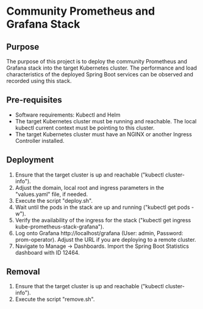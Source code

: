 # Community Prometheus and Grafana Stack

## Purpose

The purpose of this project is to deploy the community Prometheus and Grafana stack into the target Kubernetes cluster.
The performance and load characteristics of the deployed Spring Boot services can be observed and recorded using this
stack.

## Pre-requisites

* Software requirements: Kubectl and Helm
* The target Kubernetes cluster must be running and reachable. The local kubectl current context must be pointing to
  this cluster.
* The target Kubernetes cluster must have an NGINX or another Ingress Controller installed.

## Deployment

1. Ensure that the target cluster is up and reachable ("kubectl cluster-info").
2. Adjust the domain, local root and ingress parameters in the "values.yaml" file, if needed.
3. Execute the script "deploy.sh".
4. Wait until the pods in the stack are up and running ("kubectl get pods -w").
5. Verify the availability of the ingress for the stack ("kubectl get ingress kube-prometheus-stack-grafana").
6. Log onto Grafana http://localhost/grafana (User: admin, Password: prom-operator). Adjust the URL if you are deploying
   to a remote cluster.
7. Navigate to Manage -> Dashboards. Import the Spring Boot Statistics dashboard with ID 12464.

## Removal

1. Ensure that the target cluster is up and reachable ("kubectl cluster-info").
2. Execute the script "remove.sh".
